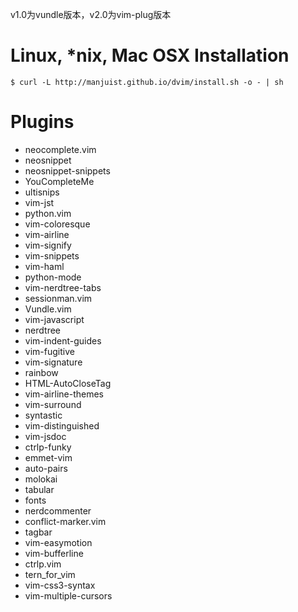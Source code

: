 v1.0为vundle版本，v2.0为vim-plug版本

# Linux, *nix, Mac OSX Installation #
```
$ curl -L http://manjuist.github.io/dvim/install.sh -o - | sh
```
# Plugins #
* neocomplete.vim
* neosnippet
* neosnippet-snippets
* YouCompleteMe
* ultisnips
* vim-jst
* python.vim
* vim-coloresque
* vim-airline
* vim-signify
* vim-snippets
* vim-haml
* python-mode
* vim-nerdtree-tabs
* sessionman.vim
* Vundle.vim
* vim-javascript
* nerdtree
* vim-indent-guides
* vim-fugitive
* vim-signature
* rainbow
* HTML-AutoCloseTag
* vim-airline-themes
* vim-surround
* syntastic
* vim-distinguished
* vim-jsdoc
* ctrlp-funky
* emmet-vim
* auto-pairs
* molokai
* tabular
* fonts
* nerdcommenter
* conflict-marker.vim
* tagbar
* vim-easymotion
* vim-bufferline
* ctrlp.vim
* tern_for_vim
* vim-css3-syntax
* vim-multiple-cursors
